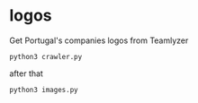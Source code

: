# logos
 Get Portugal's companies logos from Teamlyzer
 
 `python3 crawler.py`
 
 after that
 
 `python3 images.py`

